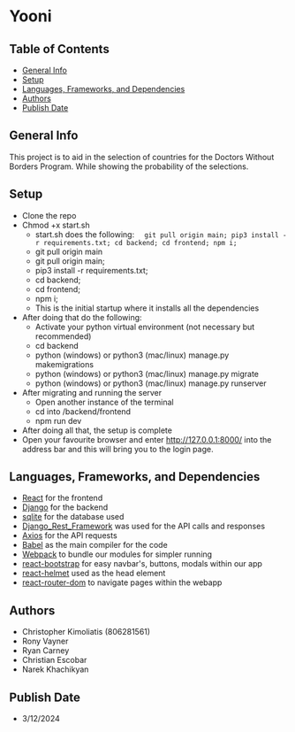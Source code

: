 # Yooni
## Table of Contents
* [General Info](#general-info)
* [Setup](#setup)
* [Languages, Frameworks, and Dependencies](#languages-frameworks-and-dependencies)
* [Authors](#authors)
* [Publish Date](#publish-date)
## General Info
This project is to aid in the selection of countries for the Doctors Without Borders Program.
While showing the probability of the selections. 
## Setup
* Clone the repo
* Chmod +x start.sh
    * start.sh does the following:
    `   git pull origin main;
        pip3 install -r requirements.txt;
        cd backend;
        cd frontend;
        npm i;
    `
    *  git pull origin main
    *  git pull origin main;
    *  pip3 install -r requirements.txt;
    *  cd backend;
    *  cd frontend;
    *  npm i;
    *  This is the initial startup where it installs all the dependencies
* After doing that do the following:
    *  Activate your python virtual environment (not necessary but recommended)
    *  cd backend
    *  python (windows) or python3 (mac/linux) manage.py makemigrations
    *  python (windows) or python3 (mac/linux) manage.py migrate
    *  python (windows) or python3 (mac/linux) manage.py runserver
* After migrating and running the server
    *  Open another instance of the terminal 
    *  cd into /backend/frontend
    *  npm run dev
* After doing all that, the setup is complete
* Open your favourite browser and enter http://127.0.0.1:8000/ into the address bar and this will bring you to the login page.
## Languages, Frameworks, and Dependencies
* [React](https://react.dev/) for the frontend 
* [Django](https://www.djangoproject.com/) for the backend 
* [sqlite](https://www.sqlite.org/) for the database used 
* [Django_Rest_Framework](https://www.django-rest-framework.org/) was used for the API calls and responses 
* [Axios](https://www.npmjs.com/package/axios) for the API requests 
* [Babel](https://babeljs.io/) as the main compiler for the code
* [Webpack](https://webpack.js.org/) to bundle our modules for simpler running
* [react-bootstrap](https://react-bootstrap.netlify.app/) for easy navbar's, buttons, modals within our app
* [react-helmet](https://www.npmjs.com/package/react-helmet) used as the head element 
* [react-router-dom](https://www.npmjs.com/package/react-router-dom) to navigate pages within the webapp
## Authors
* Christopher Kimoliatis (806281561)
* Rony Vayner
* Ryan Carney
* Christian Escobar
* Narek Khachikyan
## Publish Date
* 3/12/2024
